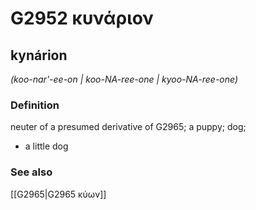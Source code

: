 # G2952 κυνάριον

## kynárion

_(koo-nar'-ee-on | koo-NA-ree-one | kyoo-NA-ree-one)_

### Definition

neuter of a presumed derivative of G2965; a puppy; dog; 

- a little dog

### See also

[[G2965|G2965 κύων]]

